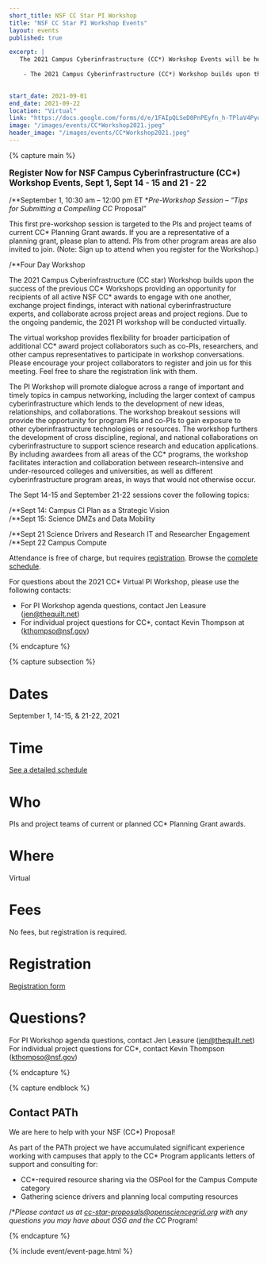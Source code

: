 ```yaml
---
short_title: NSF CC Star PI Workshop 
title: "NSF CC Star PI Workshop Events"
layout: events
published: true

excerpt: |
   The 2021 Campus Cyberinfrastructure (CC*) Workshop Events will be held September 1,  14 - 15, and 21 - 22, 2021.
    
    - The 2021 Campus Cyberinfrastructure (CC*) Workshop builds upon the success of the previous CC* Workshops providing an opportunity for recipients of all active NSF CC* awards to engage with one another, exchange project findings, interact with national cyberinfrastructure experts and collaborate across project areas and project regions. Due to the ongoing pandemic, the 2021 PI workshop will be conducted virtually.  

   
start_date: 2021-09-01
end_date: 2021-09-22
location: "Virtual"
link: "https://docs.google.com/forms/d/e/1FAIpQLSeD0PnPEyfn_h-TPlaV4PyqUate9M-fI_ykxBaLCNISo6Kcaw/viewform"
image: "/images/events/CC*Workshop2021.jpeg"
header_image: "/images/events/CC*Workshop2021.jpeg"
---
```


{% capture main %}

<p style="font-size: larger; font-weight: bold;">Register Now for NSF Campus Cyberinfrastructure (CC*) Workshop Events, Sept 1, Sept 14 - 15 and 21 - 22 </p>

/**September 1, 10:30 am – 12:00 pm ET **Pre-Workshop Session – “Tips for Submitting a Compelling CC* Proposal”

This first pre-workshop session is targeted to the PIs and project teams of current CC* Planning Grant awards. If you are a representative of a planning grant, please plan to attend. PIs from other program areas are also invited to join. (Note: Sign up to attend when you register for the Workshop.)

/**Four Day Workshop

The 2021 Campus Cyberinfrastructure (CC star) Workshop builds upon the success of the previous CC* Workshops providing an opportunity for recipients of all active NSF CC* awards to engage with one another, exchange project findings, interact with national cyberinfrastructure experts, and collaborate across project areas and project regions. Due to the ongoing pandemic, the 2021 PI workshop will be conducted virtually.  

The  virtual workshop provides flexibility for broader participation of additional CC* award project collaborators such as co-PIs, researchers, and other campus representatives to participate in workshop conversations. Please encourage your project collaborators to register and join us for this meeting.  Feel free to share the registration link with them.     

The PI Workshop will promote dialogue across a range of important and timely topics in campus networking, including the larger context of campus cyberinfrastructure which lends to the development of new ideas, relationships, and collaborations. The workshop breakout sessions will provide the opportunity for program PIs and co-PIs to gain exposure to other cyberinfrastructure technologies or resources. The workshop furthers the development of cross discipline, regional, and national collaborations on cyberinfrastructure to support science research and education applications. By including awardees from all areas of the CC* programs, the workshop facilitates interaction and collaboration between research-intensive and under-resourced colleges and universities, as well as different cyberinfrastructure program areas, in ways that would not otherwise occur.

The Sept 14-15 and September 21-22 sessions cover the following topics:

/**Sept 14:  Campus CI Plan as a Strategic Vision  
/**Sept 15: Science DMZs and Data Mobility

/**Sept 21 Science Drivers and Research IT and Researcher Engagement  
/**Sept 22 Campus Compute
  
Attendance is free of charge, but requires [registration](https://docs.google.com/forms/d/e/1FAIpQLSeD0PnPEyfn_h-TPlaV4PyqUate9M-fI_ykxBaLCNISo6Kcaw/viewform). Browse the [complete schedule](https://www.thequilt.net/public-event/2021-nsf-virtual-cc-pi-workshop/).

For questions about the 2021 CC* Virtual PI Workshop, please use the following contacts:
- For PI Workshop agenda questions, contact Jen Leasure (<jen@thequilt.net>)
- For individual project questions for CC*, contact Kevin Thompson at (<kthompso@nsf.gov>)

{% endcapture %}

{% capture subsection %}
# Dates

September 1, 14-15, & 21-22, 2021

# Time

[See a detailed schedule](https://www.thequilt.net/public-event/2021-nsf-virtual-cc-pi-workshop/)

# Who 

PIs and project teams of current or planned CC* Planning Grant awards.

 
# Where

Virtual 


# Fees

No fees, but registration is required.


# Registration
[Registration form](https://docs.google.com/forms/d/e/1FAIpQLSeD0PnPEyfn_h-TPlaV4PyqUate9M-fI_ykxBaLCNISo6Kcaw/viewform) 


# Questions?

For PI Workshop agenda questions, contact Jen Leasure (<jen@thequilt.net>)  
For individual project questions for CC*, contact Kevin Thompson (<kthompso@nsf.gov>)

{% endcapture %}

{% capture endblock %}

## Contact PATh

We are here to help with your NSF (CC*) Proposal!

As part of the PATh project we have accumulated significant experience working with campuses that apply to the CC* Program applicants letters of support and consulting for:
- CC*-required resource sharing via the OSPool for the Campus Compute category
- Gathering science drivers and planning local computing resources

/**Please contact us at <cc-star-proposals@opensciencegrid.org> with any questions you may have about OSG and the CC* Program!

{% endcapture %}

{% include event/event-page.html %}




